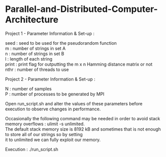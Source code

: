 # Parallel-and-Distributed-Computer-Architecture

Project 1 - Parameter Information & Set-up :

seed : seed to be used for the pseudorandom function  
m : number of strings in set A  
n : number of strings in set B  
l : length of each string  
print : print flag for outputting the m x n Hamming distance matrix or not  
nthr : number of threads to use  
  
Project 2 - Parameter Information & Set-up :

N : number of samples  
P : number of processes to be generated by MPI   
  
Open run_script.sh and alter the values of these parameters before execution to observe changes in performance.  
  
Occasionally the following command may be needed in order to avoid stack memory overflows : ulimit -s unlimited.  
The default stack memory size is 8192 kB and sometimes that is not enough to store all of our strings so by setting  
it to unlimited we can fully exploit our memory.  
   
Execution : ./run_script.sh  

